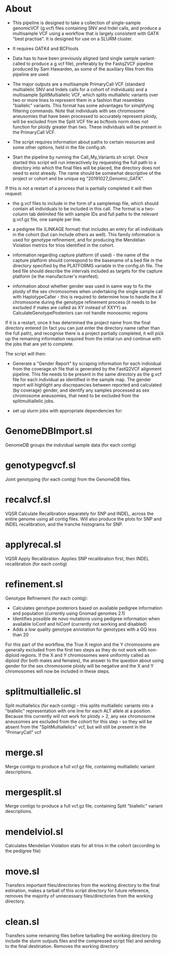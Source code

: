 # About
- This pipeline is designed to take a collection of single-sample genomicVCF (g.vcf) files containing SNV and Indel calls, and produce a multisample VCF using a workflow that is largely consistent with GATK "best practise". It is designed for use on a SLURM cluster.

- It requires GATK4 and BCFtools

- Data has to have been previously aligned (and single sample variant-called to produce a g.vcf file), preferably by the Fastq2VCF pipeline produced by Sam Hawarden, as some of the auxiliary files from this pipeline are used.

- The major outputs are a multisample PrimaryCall VCF (standard multiallelic SNV and Indels calls for a cohort of individuals) and a multisample SplitMultiallelic VCF, which splits multiallelic variants over two or more lines to represent them in a fashion that resembles "biallelic" variants. This format has some advantages for simplifying filtering commands. Note that individuals with sex chromosome aneusomies that have been processed to accurately represent ploidy, will be excluded from the Split VCF file as bcftools norm does not function for ploidy greater than two. These individuals will be present in the PrimaryCall VCF. 

- The script requires information about paths to certain resources and some other options, held in the file config.sh.

- Start the pipeline by running the Call_My_Variants.sh script. Once started this script will run interactively by requesting the full path to a directory into which the final files will be placed, the directory does not need to exist already. The name should be somewhat descriptive of the project or cohort and be unique eg "20191027_Genomic_GATK". 

If this is not a restart of a process that is partially completed it will then request:

- the g.vcf files to include in the form of a samplemap file, which should contain all individuals to be included in this call. The format is a two-column tab delimited file with sample IDs and full paths to the relevant g.vcf.gz file, one sample per line.

- a pedigree file (LINKAGE format) that includes an entry for all individuals in the cohort (but can include others as well). This family information is used for genotype refinement, and for producing the Mendelian Violation metrics for trios identified in the cohort.

- information regarding capture platform (if used) - the name of the capture platform should correspond to the basename of a bed file in the directory specified by the PLATFORMS variable in the config.sh file. The bed file should describe the intervals included as targets for the capture platform (ie the manufacturer's manifest).

- information about whether gender was used in same way to fix the ploidy of the sex chromosomes when undertaking the single sample call with HaplotypeCaller - this is required to determine how to handle the X chromosome during the genotype refinement process (it needs to be excluded if males are called as XY instead of XXYY) as CalculateGenotypePosteriors can not handle monosomic regions

If it is a restart, once it has determined the project name from the final directory entered (in fact you can just enter the directory name rather than the full path), and recognise there is a project partially completed, it will pick up the remaining information required from the initial run and continue with the jobs that are yet to complete.

The script will then:
- Generate a "Gender Report" by scraping information for each individual from the coverage.sh file that is generated by the FastQ2VCF alignment pipeline. This file needs to be present in the same directory as the g.vcf file for each individual as identified in the sample map. The gender report will highlight any discrepancies between reported and calculated (by coverage) gender, and identify any samples processed as sex chromosome aneusomies, that need to be excluded from the splitmultiallelic jobs.
 
- set up slurm jobs with appropriate dependencies for:

# GenomeDBImport.sl
GenomeDB groups the individual sample data (for each contig)

# genotypegvcf.sl
Joint genotyping (for each contig) from the GenomeDB files.

# recalvcf.sl
VQSR Calculate Recalibration separately for SNP and INDEL, across the entire genome using all contig files. Will also produce the plots for SNP and INDEL recalibration, and the tranche histograms for SNP.

# applyrecal.sl
VQSR Apply Recalibration. Applies SNP recalibration first, then INDEL recalibration (for each contig)

# refinement.sl
Genotype Refinement (for each contig):
- Calculates genotype posteriors based on available pedigree information and population (currently using Gnomad genomes 2.1)
- Identifies possible de novo mutations using pedigree information when available loConf and hiConf (currently not working and disabled)
- Adds a low quality genotype annotation for genotypes with a GQ less than 20

For this part of the workflow, the True X region and the Y chromosome are generally excluded from the first two steps as they do not work with non-diploid regions. If the X and Y chromosomes were uniformly called as diploid (for both males and females), the answer to the question about using gender for the sex chromosome ploidy will be negative and the X and Y chromosomes will now be included in these steps.

# splitmultiallelic.sl
Split multiallelics (for each contig) - this splits multiallelic variants into a "biallelic" representation with one line for each ALT allele at a position. Because this currently will not work for ploidy > 2, any sex chromosome aneusomies are excluded from the cohort for this step - so they will be absent from the "SplitMultiallelics" vcf, but will still be present in the "PrimaryCall" vcf

# merge.sl
Merge contigs to produce a full vcf.gz file, containing multiallelic variant descriptions.

# mergesplit.sl
Merge contigs to produce a full vcf.gz file, containing Split "biallelic" variant descriptions.

# mendelviol.sl
Calculates Mendelian Violation stats for all trios in the cohort (according to the pedigree file)

# move.sl 
Transfers important files/directories from the working directory to the final estination, makes a tarball of this script directory for future reference, removes the majority of unnecessary files/directories from the working directory.

# clean.sl
Transfers some remaining files before tarballing the working directory (to include the slurm outputs files and the compressed script file) and sending to the final destination. Removes the working directory
